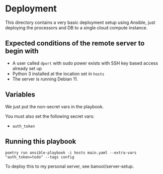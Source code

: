 # Deployment

This directory contains a very basic deployment setup using Ansible, just deploying the processors and DB to a single cloud compute instance.

## Expected conditions of the remote server to begin with
- A user called `dport` with sudo power exists with SSH key based access already set up
- Python 3 installed at the location set in `hosts`
- The server is running Debian 11.


## Variables
We just put the non-secret vars in the playbook.

You must also set the following secret vars:
- `auth_token`

## Running this playbook
```
poetry run ansible-playbook -i hosts main.yaml --extra-vars "auth_token=todo" --tags config
```

To deploy this to my personal server, see banool/server-setup.
